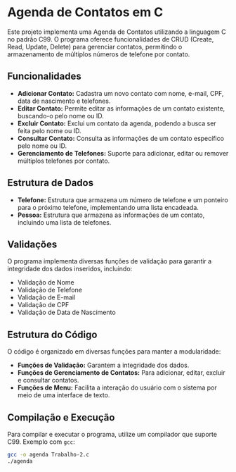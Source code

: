 # Agenda de Contatos em C

Este projeto implementa uma Agenda de Contatos utilizando a linguagem C no padrão C99. O programa oferece funcionalidades de CRUD (Create, Read, Update, Delete) para gerenciar contatos, permitindo o armazenamento de múltiplos números de telefone por contato.

## Funcionalidades

- **Adicionar Contato:** Cadastra um novo contato com nome, e-mail, CPF, data de nascimento e telefones.
- **Editar Contato:** Permite editar as informações de um contato existente, buscando-o pelo nome ou ID.
- **Excluir Contato:** Exclui um contato da agenda, podendo a busca ser feita pelo nome ou ID.
- **Consultar Contato:** Consulta as informações de um contato específico pelo nome ou ID.
- **Gerenciamento de Telefones:** Suporte para adicionar, editar ou remover múltiplos telefones por contato.

## Estrutura de Dados

- **Telefone:** Estrutura que armazena um número de telefone e um ponteiro para o próximo telefone, implementando uma lista encadeada.
- **Pessoa:** Estrutura que armazena as informações de um contato, incluindo uma lista de telefones.

## Validações

O programa implementa diversas funções de validação para garantir a integridade dos dados inseridos, incluindo:

- Validação de Nome
- Validação de Telefone
- Validação de E-mail
- Validação de CPF
- Validação de Data de Nascimento

## Estrutura do Código

O código é organizado em diversas funções para manter a modularidade:

- **Funções de Validação:** Garantem a integridade dos dados.
- **Funções de Gerenciamento de Contatos:** Para adicionar, editar, excluir e consultar contatos.
- **Funções de Menu:** Facilita a interação do usuário com o sistema por meio de uma interface de texto.

## Compilação e Execução

Para compilar e executar o programa, utilize um compilador que suporte C99. Exemplo com `gcc`:

```bash
gcc -o agenda Trabalho-2.c
./agenda
